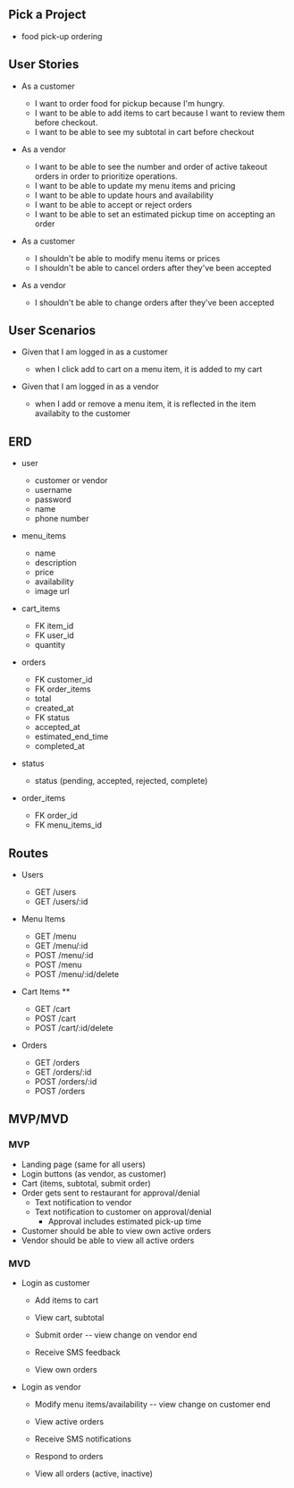 ## Pick a Project
  * food pick-up ordering

## User Stories

  * As a customer
    * I want to order food for pickup because I'm hungry.
    * I want to be able to add items to cart because I want to review them before checkout.
    * I want to be able to see my subtotal in cart before checkout
  * As a vendor
    * I want to be able to see the number and order of active takeout orders in order to prioritize operations.
    * I want to be able to update my menu items and pricing
    * I want to be able to update hours and availability
    * I want to be able to accept or reject orders
    * I want to be able to set an estimated pickup time on accepting an order

  * As a customer
    * I shouldn't be able to modify menu items or prices
    * I shouldn't be able to cancel orders after they've been accepted
  * As a vendor
    * I shouldn't be able to change orders after they've been accepted

## User Scenarios

  * Given that I am logged in as a customer
    * when I click add to cart on a menu item, it is added to my cart

  * Given that I am logged in as a vendor
    * when I add or remove a menu item, it is reflected in the item availabity to the customer

## ERD

  * user
      * customer or vendor
    - username
    - password
    - name
    - phone number

  * menu_items
    - name
    - description
    - price
    - availability
    - image url

  * cart_items
    - FK item_id
    - FK user_id
    - quantity

  * orders
    - FK customer_id
    - FK order_items
    - total
    - created_at
    - FK status
    - accepted_at
    - estimated_end_time
    - completed_at

  * status
    - status (pending, accepted, rejected, complete)

  * order_items
    - FK order_id
    - FK menu_items_id
  

## Routes

- Users
  * GET   /users
  * GET   /users/:id

- Menu Items
  * GET   /menu
  * GET   /menu/:id
  * POST  /menu/:id
  * POST  /menu
  * POST  /menu/:id/delete

- Cart Items **
  * GET   /cart
  * POST  /cart
  * POST  /cart/:id/delete

- Orders
  * GET   /orders
  * GET   /orders/:id
  * POST  /orders/:id
  * POST  /orders

## MVP/MVD

### MVP
- Landing page (same for all users)
- Login buttons (as vendor, as customer)
- Cart (items, subtotal, submit order)
- Order gets sent to restaurant for approval/denial
  - Text notification to vendor
  - Text notification to customer on approval/denial
    - Approval includes estimated pick-up time
- Customer should be able to view own active orders
- Vendor should be able to view all active orders

### MVD
- Login as customer
  - Add items to cart
  - View cart, subtotal
  - Submit order                    -- view change on vendor end
  - Receive SMS feedback
  
  - View own orders

- Login as vendor
  - Modify menu items/availability  -- view change on customer end

  - View active orders
  - Receive SMS notifications
  - Respond to orders

  - View all orders (active, inactive)

  